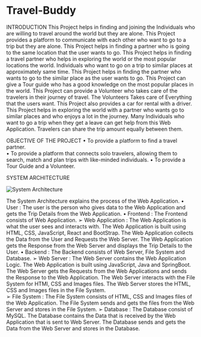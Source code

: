 # Travel-Buddy

 INTRODUCTION 
This Project helps in finding and joining the Individuals who are willing to travel around the world 
but they are alone. This Project provides a platform to communicate with each other who want to 
go to a trip but they are alone. This Project helps in finding a partner who is going to the same 
location that the user wants to go. This Project helps in finding a travel partner who helps in 
exploring the world or the most popular locations the world. Individuals who want to go on a trip 
to similar places at approximately same time. This Project helps in finding the partner who wants 
to go to the similar place as the user wants to go. This Project can give a Tour guide who has a good 
knowledge on the most popular places in the world. This Project can provide a Volunteer who takes 
care of the travelers in their journey of travel. The Volunteers Takes care of Everything that the 
users want. This Project also provides a car for rental with a driver. This Project helps in exploring 
the world with a partner who wants go to similar places and who enjoys a lot in the journey. Many 
Individuals who want to go a trip when they get a leave can get help from this Web Application. 
Travelers can share the trip amount equally between them.

 OBJECTIVE OF THE PROJECT 
• To provide a platform to find a travel partner.  
• To provide a platform that connects solo travelers, allowing them to search, match and plan 
trips with like-minded individuals. 
• To provide a Tour Guide and a Volunteer.

 SYSTEM ARCHITECTURE 

 ![System Architecture](https://github.com/user-attachments/assets/685263ab-303c-4835-b8b0-a565f878365a)

                
The System Architecture explains the process of the Web Application. 
• User : The user is the person who gives data to the Web Application and gets the Trip 
Details from the Web Application. 
• Frontend : The Frontend consists of Web Application. 
➢ Web Application : The Web Application is what the user sees and interacts with. The 
Web Application is built using HTML, CSS, JavaScript, React and BootStrap. The Web 
Application collects the Data from the User and Requests the Web Server. The Web 
Application gets the Response from the Web Server and displays the Trip Details to the 
User. 
• Backend : The Backend consists of Web Server, File System and Database. 
➢ Web Server : The Web Server contains the Web Application Logic. The Web 
Application is built using JavaScript, Java and SpringBoot. The Web Server gets the 
Requests from the Web Applications and sends the Response to the Web Application. 
The Web Server interacts with the File System for HTMl, CSS and Images files. The 
Web Server stores the HTML, CSS and Images files in the File System.  
➢ File System : The File System consists of HTML, CSS and Images files of the Web 
Application. The File System sends and gets the files from the Web Server and stores 
in the File System. 
➢ Database : The Database consist of MySQL. The Database contains the Data that is 
received by the Web Application that is sent to Web Server. The Database sends and 
gets the Data from the Web Server and stores in the Database. 
